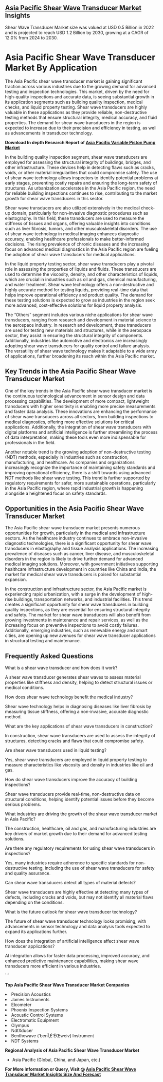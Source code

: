 <h2><a href="https://www.verifiedmarketreports.com/download-sample/?rid=304814&amp;utm_source=Github-Feb&amp;utm_medium=219" target="_blank">Asia Pacific Shear Wave Transducer Market</a> Insights</h2><p>Shear Wave Transducer Market size was valued at USD 0.5 Billion in 2022 and is projected to reach USD 1.2 Billion by 2030, growing at a CAGR of 12.0% from 2024 to 2030.</p><p><h1>Asia Pacific Shear Wave Transducer Market By Application</h1> <p>The Asia Pacific shear wave transducer market is gaining significant traction across various industries due to the growing demand for advanced testing and inspection technologies. This market, driven by the need for high-quality inspections and accurate data, is seeing substantial growth in its application segments such as building quality inspection, medical checks, and liquid property testing. Shear wave transducers are highly valuable in these applications as they provide reliable, non-destructive testing methods that ensure structural integrity, medical accuracy, and fluid properties. The demand for shear wave transducers in the region is expected to increase due to their precision and efficiency in testing, as well as advancements in transducer technology.</p> <p><p><strong>Download In depth Research Report of <a href="https://www.verifiedmarketreports.com/download-sample/?rid=236118&amp;utm_source=Pulse-Dec&amp;utm_medium=219" target="_blank">Asia Pacific Variable Piston Pump Market</a></strong></p></p> <p>In the building quality inspection segment, shear wave transducers are employed for assessing the structural integrity of buildings, bridges, and other infrastructure. These devices help in detecting flaws such as cracks, voids, or other material irregularities that could compromise safety. The use of shear wave technology allows inspectors to identify potential problems at early stages, preventing costly repairs and ensuring the long-term safety of structures. As urbanization accelerates in the Asia Pacific region, the need for reliable building inspections continues to rise, contributing to the market growth for shear wave transducers in this sector.</p> <p>Shear wave transducers are also utilized extensively in the medical check-up domain, particularly for non-invasive diagnostic procedures such as elastography. In this field, these transducers are used to measure the stiffness of tissues and organs, offering valuable insights into conditions such as liver fibrosis, tumors, and other musculoskeletal disorders. The use of shear wave technology in medical imaging enhances diagnostic accuracy, enabling healthcare professionals to make better-informed decisions. The rising prevalence of chronic diseases and the increasing focus on advanced medical diagnostics in the Asia Pacific region are fueling the adoption of shear wave transducers for medical applications.</p> <p>In the liquid property testing sector, shear wave transducers play a pivotal role in assessing the properties of liquids and fluids. These transducers are used to determine the viscosity, density, and other characteristics of liquids, which are crucial in industries such as oil and gas, chemical manufacturing, and water treatment. Shear wave technology offers a non-destructive and highly accurate method for testing liquids, providing real-time data that helps improve operational efficiency and product quality. The demand for these testing solutions is expected to grow as industries in the region seek more advanced, cost-effective solutions for liquid property analysis.</p> <p>The “Others” segment includes various niche applications for shear wave transducers, ranging from research and development in material science to the aerospace industry. In research and development, these transducers are used for testing new materials and structures, while in the aerospace sector, they assist in ensuring the structural integrity of components. Additionally, industries like automotive and electronics are increasingly adopting shear wave transducers for quality control and failure analysis. The versatility of shear wave technology makes it adaptable to a wide array of applications, further broadening its reach within the Asia Pacific market.</p> <h2>Key Trends in the Asia Pacific Shear Wave Transducer Market</h2> <p>One of the key trends in the Asia Pacific shear wave transducer market is the continuous technological advancement in sensor design and data processing capabilities. The development of more compact, lightweight transducers with higher sensitivity is enabling more precise measurements and faster data analysis. These innovations are enhancing the performance of shear wave transducers across all sectors, from building inspections to medical diagnostics, offering more effective solutions for critical applications. Additionally, the integration of shear wave transducers with digital platforms and artificial intelligence is further streamlining the process of data interpretation, making these tools even more indispensable for professionals in the field.</p> <p>Another notable trend is the growing adoption of non-destructive testing (NDT) methods, especially in industries such as construction, manufacturing, and healthcare. As companies and organizations increasingly recognize the importance of maintaining safety standards and improving operational efficiency, there is a shift towards using advanced NDT methods like shear wave testing. This trend is further supported by regulatory requirements for safer, more sustainable operations, particularly in the Asia Pacific region, where rapid industrial growth is happening alongside a heightened focus on safety standards.</p> <h2>Opportunities in the Asia Pacific Shear Wave Transducer Market</h2> <p>The Asia Pacific shear wave transducer market presents numerous opportunities for growth, particularly in the medical and infrastructure sectors. As the healthcare industry continues to embrace non-invasive diagnostic technologies, there is a significant opportunity for shear wave transducers in elastography and tissue analysis applications. The increasing prevalence of diseases such as cancer, liver disease, and musculoskeletal disorders in the region is likely to drive further demand for advanced medical imaging solutions. Moreover, with government initiatives supporting healthcare infrastructure development in countries like China and India, the market for medical shear wave transducers is poised for substantial expansion.</p> <p>In the construction and infrastructure sector, the Asia Pacific market is experiencing rapid urbanization, with a surge in the development of high-rise buildings, transportation networks, and industrial facilities. This trend creates a significant opportunity for shear wave transducers in building quality inspections, as they are essential for ensuring structural integrity and safety. The market for shear wave transducers will also benefit from growing investments in maintenance and repair services, as well as the increasing focus on preventive inspections to avoid costly failures. Additionally, emerging industries, such as renewable energy and smart cities, are opening up new avenues for shear wave transducer applications in structural testing and maintenance.</p> <h2>Frequently Asked Questions</h2> <p>What is a shear wave transducer and how does it work?</p> <p>A shear wave transducer generates shear waves to assess material properties like stiffness and density, helping to detect structural issues or medical conditions.</p> <p>How does shear wave technology benefit the medical industry?</p> <p>Shear wave technology helps in diagnosing diseases like liver fibrosis by measuring tissue stiffness, offering a non-invasive, accurate diagnostic method.</p> <p>What are the key applications of shear wave transducers in construction?</p> <p>In construction, shear wave transducers are used to assess the integrity of structures, detecting cracks and flaws that could compromise safety.</p> <p>Are shear wave transducers used in liquid testing?</p> <p>Yes, shear wave transducers are employed in liquid property testing to measure characteristics like viscosity and density in industries like oil and gas.</p> <p>How do shear wave transducers improve the accuracy of building inspections?</p> <p>Shear wave transducers provide real-time, non-destructive data on structural conditions, helping identify potential issues before they become serious problems.</p> <p>What industries are driving the growth of the shear wave transducer market in Asia Pacific?</p> <p>The construction, healthcare, oil and gas, and manufacturing industries are key drivers of market growth due to their demand for advanced testing solutions.</p> <p>Are there any regulatory requirements for using shear wave transducers in inspections?</p> <p>Yes, many industries require adherence to specific standards for non-destructive testing, including the use of shear wave transducers for safety and quality assurance.</p> <p>Can shear wave transducers detect all types of material defects?</p> <p>Shear wave transducers are highly effective at detecting many types of defects, including cracks and voids, but may not identify all material flaws depending on the conditions.</p> <p>What is the future outlook for shear wave transducer technology?</p> <p>The future of shear wave transducer technology looks promising, with advancements in sensor technology and data analysis tools expected to expand its applications further.</p> <p>How does the integration of artificial intelligence affect shear wave transducer applications?</p> <p>AI integration allows for faster data processing, improved accuracy, and enhanced predictive maintenance capabilities, making shear wave transducers more efficient in various industries.</p> ```</p><p><strong>Top Asia Pacific Shear Wave Transducer Market Companies</strong></p><div data-test-id=""><p><li>Precision Acoustics</li><li> James Instruments</li><li> Elcometer</li><li> Phoenix Inspection Systems</li><li> Acoustic Control Systems</li><li> Electromatic Equipment</li><li> Olympus</li><li> NdtXducer</li><li> Benthowave ('benÎ¸É’ËŒweiv) Instrument</li><li> NDT Systems</li></p><div><strong>Regional Analysis of&nbsp;Asia Pacific Shear Wave Transducer Market</strong></div><ul><li dir="ltr"><p dir="ltr">Asia Pacific (Global, China, and Japan, etc.)</p></li></ul><p><strong>For More Information or Query, Visit @&nbsp;</strong><strong><a href="https://www.verifiedmarketreports.com/product/shear-wave-transducer-market/?utm_source=Github-Feb&amp;utm_medium=219" target="_blank">Asia Pacific Shear Wave Transducer Market Insights Size And Forecast</a></strong></p></div><h2>&nbsp;</h2><div data-test-id="">&nbsp;</div>
